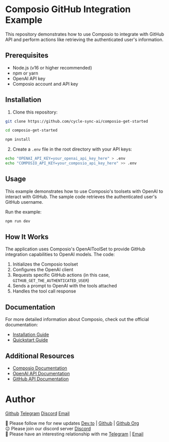 # Composio GitHub Integration Example

This repository demonstrates how to use Composio to integrate with GitHub API and perform actions like retrieving the authenticated user's information.

## Prerequisites

- Node.js (v16 or higher recommended)
- npm or yarn
- OpenAI API key
- Composio account and API key

## Installation

1. Clone this repository:

```bash
git clone https://github.com/cycle-sync-ai/composio-get-started
```

```bash
cd composio-get-started
```

```bash
npm install
```

2. Create a `.env` file in the root directory with your API keys:

```bash
echo "OPENAI_API_KEY=your_openai_api_key_here" > .env
echo "COMPOSIO_API_KEY=your_composio_api_key_here" >> .env
```

## Usage

This example demonstrates how to use Composio's toolsets with OpenAI to interact with GitHub. The sample code retrieves the authenticated user's GitHub username.

Run the example:

```bash
npm run dev
```

## How It Works

The application uses Composio's OpenAIToolSet to provide GitHub integration capabilities to OpenAI models. The code:

1. Initializes the Composio toolset
2. Configures the OpenAI client
3. Requests specific GitHub actions (in this case, `GITHUB_GET_THE_AUTHENTICATED_USER`)
4. Sends a prompt to OpenAI with the tools attached
5. Handles the tool call response

## Documentation

For more detailed information about Composio, check out the official documentation:

- [Installation Guide](https://docs.composio.dev/getting-started/installation)
- [Quickstart Guide](https://docs.composio.dev/getting-started/quickstart)

## Additional Resources

- [Composio Documentation](https://docs.composio.dev/)
- [OpenAI API Documentation](https://platform.openai.com/docs/api-reference)
- [GitHub API Documentation](https://docs.github.com/en/rest)

# Author

[Github](https://github.com/bigdata5911)
[Telegram](https://t.me/bigdata5911)
[Discord](https://discord.gg/pSEtb9sJf6)
[Email](mailto:worker.opentext@gmail.com)

👻 Please follow me for new updates [Dev.to](https://dev.to/cyclesync-ai) | [Github](https://github.com/bigdata5911) | [Github Org](https://github.com/cycle-sync-ai) <br />
😉 Please join our discord server [Discord](https://discord.gg/pSEtb9sJf6) <br />
💫 Please have an interesting relationship with me [Telegram](https://t.me/bigdata5911) | [Email](mailto:worker.opentext@gmail.com) <br />

